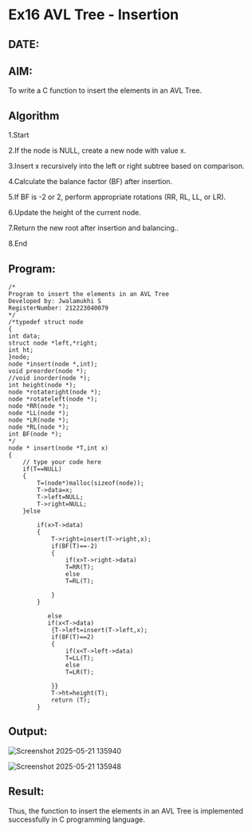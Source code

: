 # Ex16 AVL Tree - Insertion
## DATE:
## AIM:
To write a C function to insert the elements in an AVL Tree.

## Algorithm

1.Start

2.If the node is NULL, create a new node with value x.

3.Insert x recursively into the left or right subtree based on comparison.

4.Calculate the balance factor (BF) after insertion.

5.If BF is -2 or 2, perform appropriate rotations (RR, RL, LL, or LR).

6.Update the height of the current node.

7.Return the new root after insertion and balancing..

8.End

## Program:
```
/*
Program to insert the elements in an AVL Tree
Developed by: Jwalamukhi S
RegisterNumber: 212223040079
*/
/*typedef struct node
{
int data;
struct node *left,*right;
int ht;
}node;
node *insert(node *,int);
void preorder(node *);
//void inorder(node *);
int height(node *);
node *rotateright(node *);
node *rotateleft(node *);
node *RR(node *);
node *LL(node *);
node *LR(node *);
node *RL(node *);
int BF(node *);
*/ 
node * insert(node *T,int x)
{
    // type your code here
    if(T==NULL)
    {
        T=(node*)malloc(sizeof(node));
        T->data=x;
        T->left=NULL;
        T->right=NULL;
    }else
    
        if(x>T->data)
        {
            T->right=insert(T->right,x);
            if(BF(T)==-2)
            {
                if(x>T->right->data)
                T=RR(T);
                else
                T=RL(T);
                
            }
        }
           
           else
           if(x<T->data)
            {T->left=insert(T->left,x);
            if(BF(T)==2)
            {
                if(x<T->left->data)
                T=LL(T);
                else
                T=LR(T);
                
            }}
            T->ht=height(T);
            return (T);
        }

```

## Output:


![Screenshot 2025-05-21 135940](https://github.com/user-attachments/assets/c5d14a7d-39b1-471d-958c-6d17f522cd1f)

![Screenshot 2025-05-21 135948](https://github.com/user-attachments/assets/e9904e3e-adc4-4819-901f-9c4e1f956d49)


## Result:
Thus, the function to insert the elements in an AVL Tree is implemented successfully in C programming language.
